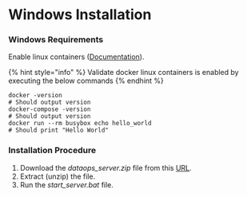 # Windows Installation

### Windows Requirements

Enable linux containers \([Documentation](https://docs.microsoft.com/en-us/virtualization/windowscontainers/deploy-containers/linux-containers)\).

{% hint style="info" %}
Validate docker linux containers is enabled by executing the below commands
{% endhint %}

```text
docker -version
# Should output version
docker-compose -version
# Should output version
docker run --rm busybox echo hello_world
# Should print "Hello World"
```



### Installation Procedure

1. Download the _dataops\_server.zip_ file from this [URL](https://dataops-store.s3.amazonaws.com/dataops_server.zip).
2. Extract \(unzip\) the file.
3. Run the _start\_server.bat_ file.









